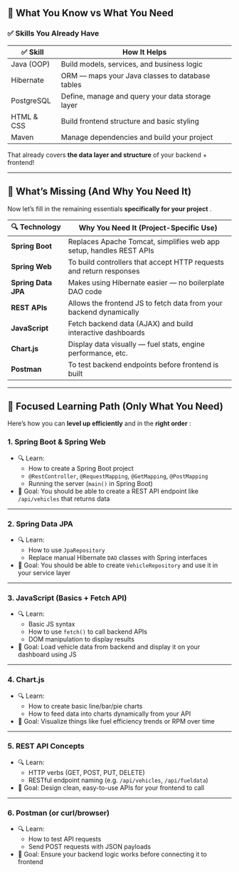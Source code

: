 ## 🧭 What You Know vs What You Need

### ✅ Skills You Already Have

| ✅ Skill   | How It Helps                                     |
| ---------- | ------------------------------------------------ |
| Java (OOP) | Build models, services, and business logic       |
| Hibernate  | ORM — maps your Java classes to database tables |
| PostgreSQL | Define, manage and query your data storage layer |
| HTML & CSS | Build frontend structure and basic styling       |
| Maven      | Manage dependencies and build your project       |

That already covers **the data layer and structure** of your backend + frontend!

---

## 🚧 What’s Missing (And Why You Need It)

Now let’s fill in the remaining essentials  **specifically for your project** .

| 🔍 Technology             | Why You Need It (Project-Specific Use)                              |
| ------------------------- | ------------------------------------------------------------------- |
| **Spring Boot**     | Replaces Apache Tomcat, simplifies web app setup, handles REST APIs |
| **Spring Web**      | To build controllers that accept HTTP requests and return responses |
| **Spring Data JPA** | Makes using Hibernate easier — no boilerplate DAO code             |
| **REST APIs**       | Allows the frontend JS to fetch data from your backend dynamically  |
| **JavaScript**      | Fetch backend data (AJAX) and build interactive dashboards          |
| **Chart.js**        | Display data visually — fuel stats, engine performance, etc.       |
| **Postman**         | To test backend endpoints before frontend is built                  |

---

## 🎯 Focused Learning Path (Only What You Need)

Here’s how you can **level up efficiently** and in the  **right order** :

### 1. **Spring Boot & Spring Web**

* 🔍 Learn:
  * How to create a Spring Boot project
  * `@RestController`, `@RequestMapping`, `@GetMapping`, `@PostMapping`
  * Running the server (`main()` in Spring Boot)
* 🎯 Goal: You should be able to create a REST API endpoint like `/api/vehicles` that returns data

---

### 2. **Spring Data JPA**

* 🔍 Learn:
  * How to use `JpaRepository`
  * Replace manual Hibernate `DAO` classes with Spring interfaces
* 🎯 Goal: You should be able to create `VehicleRepository` and use it in your service layer

---

### 3. **JavaScript (Basics + Fetch API)**

* 🔍 Learn:
  * Basic JS syntax
  * How to use `fetch()` to call backend APIs
  * DOM manipulation to display results
* 🎯 Goal: Load vehicle data from backend and display it on your dashboard using JS

---

### 4. **Chart.js**

* 🔍 Learn:
  * How to create basic line/bar/pie charts
  * How to feed data into charts dynamically from your API
* 🎯 Goal: Visualize things like fuel efficiency trends or RPM over time

---

### 5. **REST API Concepts**

* 🔍 Learn:
  * HTTP verbs (GET, POST, PUT, DELETE)
  * RESTful endpoint naming (e.g. `/api/vehicles`, `/api/fueldata`)
* 🎯 Goal: Design clean, easy-to-use APIs for your frontend to call

---

### 6. **Postman (or curl/browser)**

* 🔍 Learn:
  * How to test API requests
  * Send POST requests with JSON payloads
* 🎯 Goal: Ensure your backend logic works before connecting it to frontend
